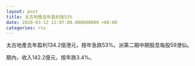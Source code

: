 ```yaml
---
layout: post
title: 太古地產去年盈利挫53%
date: 2020-03-12 12:07:08.000000000 +08:00
categories: rss
---
```


太古地產去年盈利134.2億港元，按年急跌53%。派第二期中期股息每股59港仙。

期內，收入142.2億元，按年跌3.4%。

